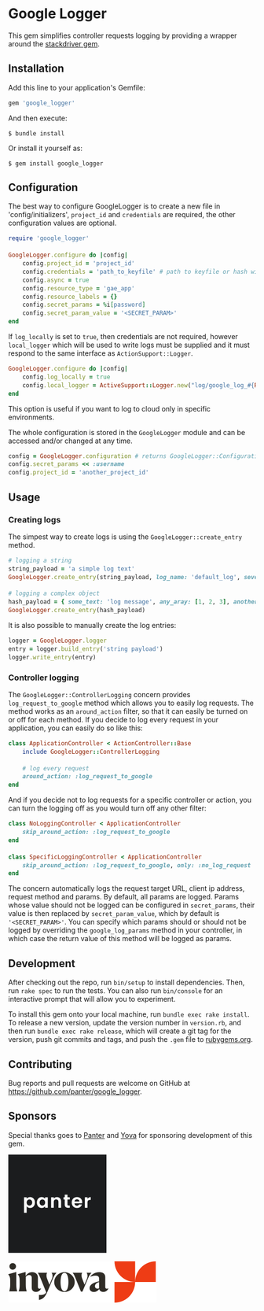 # Google Logger

This gem simplifies controller requests logging by providing a wrapper around the [stackdriver gem](https://github.com/googleapis/google-cloud-ruby/tree/master/stackdriver).

## Installation

Add this line to your application's Gemfile:

```ruby
gem 'google_logger'
```

And then execute:

    $ bundle install

Or install it yourself as:

    $ gem install google_logger

## Configuration

The best way to configure GoogleLogger is to create a new file in 'config/initializers', `project_id` and `credentials` are required, the other configuration values are optional.

```ruby
require 'google_logger'

GoogleLogger.configure do |config|
    config.project_id = 'project_id'
    config.credentials = 'path_to_keyfile' # path to keyfile or hash with credentials
    config.async = true
    config.resource_type = 'gae_app'
    config.resource_labels = {}
    config.secret_params = %i[password]
    config.secret_param_value = '<SECRET_PARAM>'
end
```

If `log_locally` is set to `true`, then credentials are not required, however `local_logger` which will be used to write logs must be supplied and it must respond to the same interface as `ActionSupport::Logger`.

```ruby
GoogleLogger.configure do |config|
    config.log_locally = true
    config.local_logger = ActiveSupport::Logger.new("log/google_log_#{Rails.env}.log")
end
```

This option is useful if you want to log to cloud only in specific environments.

The whole configuration is stored in the `GoogleLogger` module and can be accessed and/or changed at any time.

```ruby
config = GoogleLogger.configuration # returns GoogleLogger::Configuration
config.secret_params << :username
config.project_id = 'another_project_id'
```
## Usage

### Creating logs

The simpest way to create logs is using the `GoogleLogger::create_entry` method.

```ruby
# logging a string
string_payload = 'a simple log text'
GoogleLogger.create_entry(string_payload, log_name: 'default_log', severity: :DEFAULT)

# logging a complex object
hash_payload = { some_text: 'log message', any_aray: [1, 2, 3], another_hash: { a: 1 } }
GoogleLogger.create_entry(hash_payload)
```

It is also possible to manually create the log entries:

```ruby
logger = GoogleLogger.logger
entry = logger.build_entry('string payload')
logger.write_entry(entry)
```
### Controller logging

The `GoogleLogger::ControllerLogging` concern provides `log_request_to_google` method which allows you to easily log requests. The method works as an `around_action` filter, so that it can easily be turned on or off for each method. If you decide to log every request in your application, you can easily do so like this:

```ruby
class ApplicationController < ActionController::Base
    include GoogleLogger::ControllerLogging

    # log every request
    around_action: :log_request_to_google
end
```

And if you decide not to log requests for a specific controller or action, you can turn the logging off as you would turn off any other filter:

```ruby
class NoLoggingController < ApplicationController
    skip_around_action: :log_request_to_google
end

class SpecificLoggingController < ApplicationController
    skip_around_action: :log_request_to_google, only: :no_log_request
end
```

The concern automatically logs the request target URL, client ip address, request method and params.
By default, all params are logged. Params whose value should not be logged can be configured in `secret_params`, their value is then replaced by `secret_param_value`, which by default is `'<SECRET_PARAM>'`. You can specify which params should or should not be logged by overriding the `google_log_params` method in your controller, in which case the return value of this method will be logged as params.
## Development

After checking out the repo, run `bin/setup` to install dependencies. Then, run `rake spec` to run the tests. You can also run `bin/console` for an interactive prompt that will allow you to experiment.

To install this gem onto your local machine, run `bundle exec rake install`. To release a new version, update the version number in `version.rb`, and then run `bundle exec rake release`, which will create a git tag for the version, push git commits and tags, and push the `.gem` file to [rubygems.org](https://rubygems.org).

## Contributing

Bug reports and pull requests are welcome on GitHub at https://github.com/panter/google_logger.

## Sponsors

Special thanks goes to [Panter](https://www.panter.ch/home) and [Yova](https://inyova.ch) for sponsoring development of this gem.

![](https://github.com/panter/google_logger/blob/master/logos/panter_logo.jpg)

![](https://github.com/panter/google_logger/blob/master/logos/yova_logo.svg)

